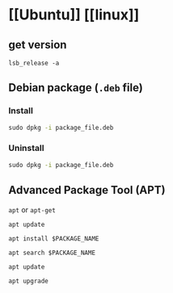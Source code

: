# [[Ubuntu]] [[linux]]

## get version

`lsb_release -a`

## Debian package (`.deb` file)

### Install

```cmd
sudo dpkg -i package_file.deb
```

### Uninstall

```cmd
sudo dpkg -i package_file.deb
```

## Advanced Package Tool (APT)

`apt` or `apt-get`

`apt update`

`apt install $PACKAGE_NAME`

`apt search $PACKAGE_NAME`

`apt update`

`apt upgrade`
